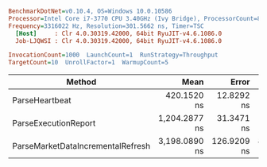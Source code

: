 ``` ini

BenchmarkDotNet=v0.10.4, OS=Windows 10.0.10586
Processor=Intel Core i7-3770 CPU 3.40GHz (Ivy Bridge), ProcessorCount=8
Frequency=3316022 Hz, Resolution=301.5662 ns, Timer=TSC
  [Host]     : Clr 4.0.30319.42000, 64bit RyuJIT-v4.6.1086.0
  Job-LJQWSI : Clr 4.0.30319.42000, 64bit RyuJIT-v4.6.1086.0

InvocationCount=1000  LaunchCount=1  RunStrategy=Throughput  
TargetCount=10  UnrollFactor=1  WarmupCount=5  

```
 |                            Method |          Mean |       Error |     StdDev |     StdErr |           Min |            Q1 |        Median |            Q3 |           Max |       Op/s | Allocated |
 |---------------------------------- |--------------:|------------:|-----------:|-----------:|--------------:|--------------:|--------------:|--------------:|--------------:|-----------:|----------:|
 |                    ParseHeartbeat |   420.1520 ns |  12.8292 ns |  8.4857 ns |  2.6834 ns |   405.4658 ns |   417.5284 ns |   420.6948 ns |   427.1785 ns |   430.1942 ns | 2380090.91 |      0 kB |
 |              ParseExecutionReport | 1,204.2877 ns |  31.3471 ns | 18.6542 ns |  6.2181 ns | 1,181.9383 ns | 1,188.2712 ns | 1,200.3338 ns | 1,223.5544 ns | 1,234.4108 ns |  830366.38 |      0 kB |
 | ParseMarketDataIncrementalRefresh | 3,198.0890 ns | 126.9209 ns | 83.9503 ns | 26.5474 ns | 3,127.5225 ns | 3,134.7601 ns | 3,168.2339 ns | 3,236.6894 ns | 3,378.1240 ns |  312686.74 |      0 kB |
